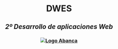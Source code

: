 <h1 align="center"> <b>DWES</b> </h1>
<h2 align="center"><i> 2º Desarrollo de aplicaciones Web </i></h1>
<h3 align="center">
  <a href="https://www.afundacion.org"><img src="https://www.afundacion.org/images/afundacionlogo.png" alt="Logo Abanca"></a>
</h3>

